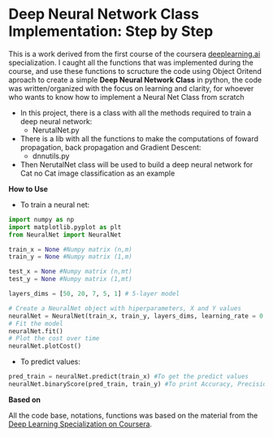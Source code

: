 # Deep Neural Network Class Implementation: Step by Step

This is a work derived from the first course of the coursera [deeplearning.ai](deeplearning.ai) specialization.
I caught all the functions that was implemented during the course, and use these functions to scructure the code using Object Oritend aproach to 
create a simple **Deep Neural Network Class** in python, the code was written/organized 
with the focus on learning and clarity, for whoever who wants to know how to implement a Neural Net Class from scratch

- In this project, there is a class with all the methods required to train a deep neural network:
    - NerutalNet.py
- There is a lib with all the functions to make the computations of foward propagation, back propagation and Gradient Descent:
    - dnnutils.py    
- Then NerutalNet class will be used to build a deep neural network for Cat no Cat image classification as an example

**How to Use**
- To train a neural net:
```python
import numpy as np
import matplotlib.pyplot as plt
from NeuralNet import NeuralNet

train_x = None #Numpy matrix (n,m)
train_y = None #Numpy matrix (1,m)

test_x = None #Numpy matrix (n,mt)
test_y = None #Numpy matrix (1,mt)

layers_dims = [50, 20, 7, 5, 1] # 5-layer model

# Create a NeuralNet object with hiperparameters, X and Y values
neuralNet = NeuralNet(train_x, train_y, layers_dims, learning_rate = 0.007, num_iterations = 2500, print_cost = True)
# Fit the model
neuralNet.fit()
# Plot the cost over time
neuralNet.plotCost()
```
- To predict values:
```python
pred_train = neuralNet.predict(train_x) #To get the predict values
neuralNet.binaryScore(pred_train, train_y) #To print Accuracy, Precision, Recall, Confusion matrix
```
    
**Based on**

All the code base, notations, functions was based on the material from the [Deep Learning Specialization on Coursera](https://www.coursera.org/specializations/deep-learning).
 